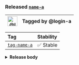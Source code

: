 ### Released [`name-a`][release-url]

| <img alt="@login-a" src="https://avatars.githubusercontent.com/u/123456" width="32"> | Tagged by @login-a |
| ------------------------------------------------------------------------------------ | ------------------ |

| Tag                     | Stability |
| :---------------------- | :-------- |
| [`tag-name-a`][tag-url] | ✅ Stable  |

<details><summary><strong>Release body</strong></summary>

This is a _release_ 🎉

</details>

[release-url]: https://github.com/owner-a/repo-a/releases/tag/release-a

[tag-url]: https://github.com/owner-a/repo-a/tree/release-a
